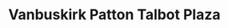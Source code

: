 ---
title: "Vanbuskirk Patton Talbot Plaza"
url: /fort-lupton/vanbuskirk-patton-talbot-plaza/
shop: mall
---